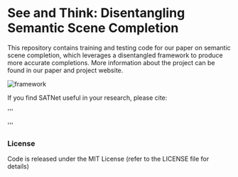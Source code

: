 # See and Think: Disentangling Semantic Scene Completion

This repository contains training and testing code for our paper on semantic scene completion, which leverages a disentangled framework to produce more accurate completions. More information about the project can be found in our paper and project website.

![framework](https://github.com/lsc19940810/SATNet/image/framework.png)

If you find SATNet useful in your research, please cite:

'''

'''

### License

Code is released under the MIT License (refer to the LICENSE file for details)